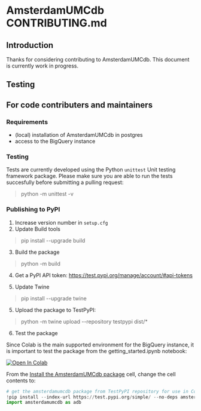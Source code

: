 # AmsterdamUMCdb CONTRIBUTING.md

## Introduction
Thanks for considering contributing to AmsterdamUMCdb. This document is currently work in progress.


## Testing


## For code contributers and maintainers

### Requirements
- (local) installation of AmsterdamUMCdb in postgres
- access to the BigQuery instance

### Testing
Tests are currently developed using the Python `unittest` Unit testing framework package. Please make sure you are able 
to run the tests succesfully before submitting a pulling request:

> python -m unittest -v

### Publishing to PyPI
1. Increase version number in `setup.cfg`
2. Update Build tools
> pip install --upgrade build
3. Build the package
> python -m build

4. Get a PyPI API token: https://test.pypi.org/manage/account/#api-tokens

5. Update Twine
> pip install --upgrade twine

5. Upload the package to TestPyPI: 
> python -m twine upload --repository testpypi dist/*
> 
6. Test the package

Since Colab is the main supported environment for the BigQuery instance, it is important to test the package from the getting_started.ipynb notebook: 

[![Open In Colab](https://colab.research.google.com/assets/colab-badge.svg)](https://colab.research.google.com/github/AmsterdamUMC/AmsterdamUMCdb/blob/master/bigquery/getting_started.ipynb)

From the [Install the AmsterdamUMCdb package](https://colab.research.google.com/github/AmsterdamUMC/AmsterdamUMCdb/blob/master/bigquery/getting_started.ipynb#scrollTo=csx_BSWT1Uil) cell, change the cell contents to: 

```python
# get the amsterdamumcdb package from TestPyPI repository for use in Colab
!pip install --index-url https://test.pypi.org/simple/ --no-deps amsterdamumcdb
import amsterdamumcdb as adb
``` 


